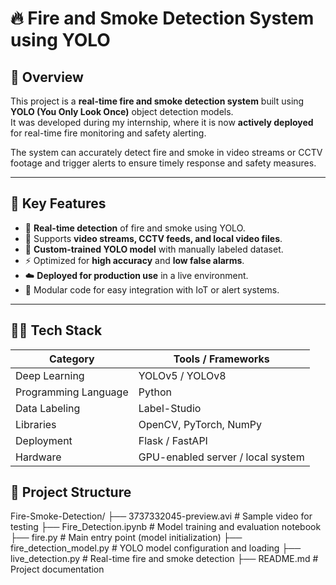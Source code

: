 # 🔥 Fire and Smoke Detection System using YOLO

## 📘 Overview
This project is a **real-time fire and smoke detection system** built using **YOLO (You Only Look Once)** object detection models.  
It was developed during my internship, where it is now **actively deployed** for real-time fire monitoring and safety alerting.

The system can accurately detect fire and smoke in video streams or CCTV footage and trigger alerts to ensure timely response and safety measures.

---

## 🧠 Key Features
- 🚨 **Real-time detection** of fire and smoke using YOLO.
- 📸 Supports **video streams, CCTV feeds, and local video files**.
- 🧩 **Custom-trained YOLO model** with manually labeled dataset.
- ⚡ Optimized for **high accuracy** and **low false alarms**.
- ☁️ **Deployed for production use** in a live environment.
- 🧰 Modular code for easy integration with IoT or alert systems.

---

## 🧑‍💻 Tech Stack
| Category | Tools / Frameworks |
|-----------|--------------------|
| Deep Learning | YOLOv5 / YOLOv8 |
| Programming Language | Python |
| Data Labeling | Label-Studio |
| Libraries | OpenCV, PyTorch, NumPy |
| Deployment | Flask / FastAPI |
| Hardware | GPU-enabled server / local system |


## 📂 Project Structure
Fire-Smoke-Detection/
├── 3737332045-preview.avi # Sample video for testing
├── Fire_Detection.ipynb # Model training and evaluation notebook
├── fire.py # Main entry point (model initialization)
├── fire_detection_model.py # YOLO model configuration and loading
├── live_detection.py # Real-time fire and smoke detection
├── README.md # Project documentation
